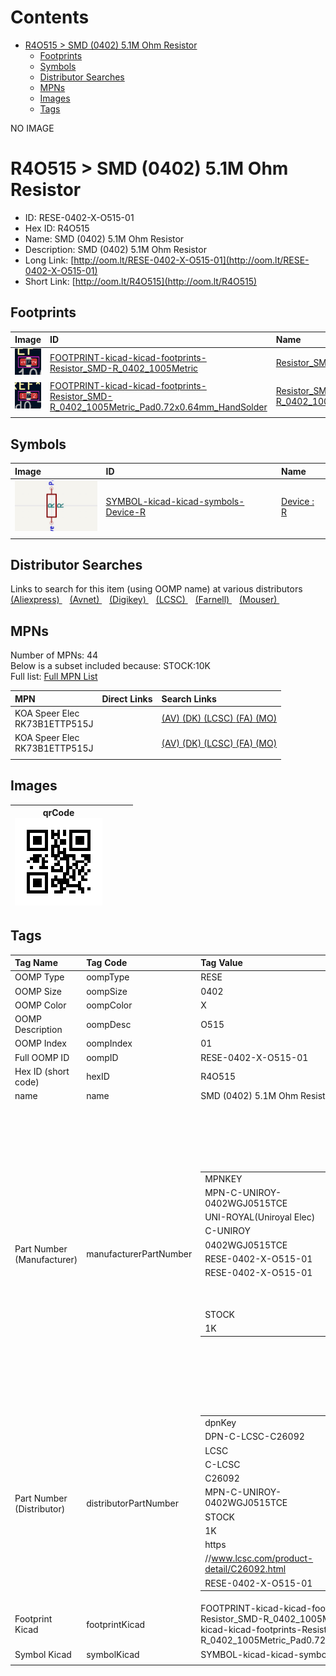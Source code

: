



Contents
========

* [R4O515 > SMD (0402) 5.1M Ohm Resistor](#r4o515--smd-0402-51m-ohm-resistor)
	* [Footprints](#footprints)
	* [Symbols](#symbols)
	* [Distributor Searches](#distributor-searches)
	* [MPNs](#mpns)
	* [Images](#images)
	* [Tags](#tags)
  
NO IMAGE  
# R4O515 > SMD (0402) 5.1M Ohm Resistor

- ID: RESE-0402-X-O515-01
- Hex ID: R4O515
- Name: SMD (0402) 5.1M Ohm Resistor
- Description: SMD (0402) 5.1M Ohm Resistor
- Long Link: [http://oom.lt/RESE-0402-X-O515-01](http://oom.lt/RESE-0402-X-O515-01)
- Short Link: [http://oom.lt/R4O515](http://oom.lt/R4O515)

## Footprints
  

|Image|ID|Name|
| :--- | :--- | :--- |
|[![](https://raw.githubusercontent.com/oomlout/oomlout_OOMP_eda_V2/main/FOOTPRINT/kicad/kicad-footprints/Resistor_SMD/R_0402_1005Metric/image_140.png)](https://github.com/oomlout/oomlout_OOMP_eda_V2/tree/main/FOOTPRINT/kicad/kicad-footprints/Resistor_SMD/R_0402_1005Metric/)|[FOOTPRINT-kicad-kicad-footprints-Resistor_SMD-R_0402_1005Metric](https://github.com/oomlout/oomlout_OOMP_eda_V2/tree/main/FOOTPRINT/kicad/kicad-footprints/Resistor_SMD/R_0402_1005Metric/)|[Resistor_SMD : R_0402_1005Metric](https://github.com/oomlout/oomlout_OOMP_eda_V2/tree/main/FOOTPRINT/kicad/kicad-footprints/Resistor_SMD/R_0402_1005Metric/)|
|[![](https://raw.githubusercontent.com/oomlout/oomlout_OOMP_eda_V2/main/FOOTPRINT/kicad/kicad-footprints/Resistor_SMD/R_0402_1005Metric_Pad0.72x0.64mm_HandSolder/image_140.png)](https://github.com/oomlout/oomlout_OOMP_eda_V2/tree/main/FOOTPRINT/kicad/kicad-footprints/Resistor_SMD/R_0402_1005Metric_Pad0.72x0.64mm_HandSolder/)|[FOOTPRINT-kicad-kicad-footprints-Resistor_SMD-R_0402_1005Metric_Pad0.72x0.64mm_HandSolder](https://github.com/oomlout/oomlout_OOMP_eda_V2/tree/main/FOOTPRINT/kicad/kicad-footprints/Resistor_SMD/R_0402_1005Metric_Pad0.72x0.64mm_HandSolder/)|[Resistor_SMD : R_0402_1005Metric_Pad0.72x0.64mm_HandSolder](https://github.com/oomlout/oomlout_OOMP_eda_V2/tree/main/FOOTPRINT/kicad/kicad-footprints/Resistor_SMD/R_0402_1005Metric_Pad0.72x0.64mm_HandSolder/)|
||||

## Symbols
  

|Image|ID|Name|
| :--- | :--- | :--- |
|[![](https://raw.githubusercontent.com/oomlout/oomlout_OOMP_eda_V2/main/SYMBOL/kicad/kicad-symbols/Device/R/image_140.png)](https://github.com/oomlout/oomlout_OOMP_eda_V2/tree/main/SYMBOL/kicad/kicad-symbols/Device/R/)|[SYMBOL-kicad-kicad-symbols-Device-R](https://github.com/oomlout/oomlout_OOMP_eda_V2/tree/main/SYMBOL/kicad/kicad-symbols/Device/R/)|[Device : R](https://github.com/oomlout/oomlout_OOMP_eda_V2/tree/main/SYMBOL/kicad/kicad-symbols/Device/R/)|
||||

## Distributor Searches
  
Links to search for this item (using OOMP name) at various distributors  
[(Aliexpress) ](https://www.aliexpress.com/wholesale?SearchText=1117SMD+0402+5.1M+Ohm+Resistor)&nbsp;&nbsp;&nbsp;[(Avnet) ](https://www.avnet.com/shop/us/search/SMD+0402+5.1M+Ohm+Resistor)&nbsp;&nbsp;&nbsp;[(Digikey) ](https://www.digikey.co.uk/en/products/result?s=SMD+0402+5.1M+Ohm+Resistor)&nbsp;&nbsp;&nbsp;[(LCSC) ](https://www.lcsc.com/search?q=SMD+0402+5.1M+Ohm+Resistor)&nbsp;&nbsp;&nbsp;[(Farnell) ](https://uk.farnell.com/search?st=SMD+0402+5.1M+Ohm+Resistor)&nbsp;&nbsp;&nbsp;[(Mouser) ](https://www.mouser.com/c/?q=SMD+0402+5.1M+Ohm+Resistor)&nbsp;&nbsp;&nbsp;
## MPNs
  
Number of MPNs: 44<br>Below is a subset included because: STOCK:10K <br>Full list: [Full MPN List](MPNLIST.md)  

|MPN|Direct Links|Search Links|
| :--- | :--- | :--- |
|KOA Speer Elec<br>RK73B1ETTP515J||[(AV) ](https://www.avnet.com/shop/us/search/RK73B1ETTP515J)[(DK) ](https://www.digikey.co.uk/products/en?keywords=RK73B1ETTP515J)[(LCSC) ](https://www.lcsc.com/search?q=RK73B1ETTP515J)[(FA) ](https://uk.farnell.com/search?st=RK73B1ETTP515J)[(MO) ](https://www.mouser.com/c/?q=RK73B1ETTP515J)|
|KOA Speer Elec<br>RK73B1ETTP515J||[(AV) ](https://www.avnet.com/shop/us/search/RK73B1ETTP515J)[(DK) ](https://www.digikey.co.uk/products/en?keywords=RK73B1ETTP515J)[(LCSC) ](https://www.lcsc.com/search?q=RK73B1ETTP515J)[(FA) ](https://uk.farnell.com/search?st=RK73B1ETTP515J)[(MO) ](https://www.mouser.com/c/?q=RK73B1ETTP515J)|
||||

## Images
  

|qrCode<br>[![](https://raw.githubusercontent.com/oomlout/oomlout_OOMP_parts_V2/main/RESE/0402/X/O515/01/qrCode_140.png)](https://github.com/oomlout/oomlout_OOMP_parts_V2/tree/main/RESE/0402/X/O515/01/qrCode.png)||||
| :---: | :---: | :---: | :---: |

## Tags
  

|Tag Name|Tag Code|Tag Value|
| :--- | :--- | :--- |
|OOMP Type|oompType|RESE|
|OOMP Size|oompSize|0402|
|OOMP Color|oompColor|X|
|OOMP Description|oompDesc|O515|
|OOMP Index|oompIndex|01|
|Full OOMP ID|oompID|RESE-0402-X-O515-01|
|Hex ID (short code)|hexID|R4O515|
|name|name|SMD (0402) 5.1M Ohm Resistor|
|Part Number (Manufacturer)|manufacturerPartNumber|<table><tr><td>MPNKEY</td></tr><tr><td> MPN-C-UNIROY-0402WGJ0515TCE</td><td> MANUFACTURER</td></tr><tr><td> UNI-ROYAL(Uniroyal Elec)</td><td> MANUCODE</td></tr><tr><td> C-UNIROY</td><td> MPN</td></tr><tr><td> 0402WGJ0515TCE</td><td> OOMPIDPARTIAL</td></tr><tr><td> RESE-0402-X-O515-01</td><td> OOMPID</td></tr><tr><td> RESE-0402-X-O515-01</td><td> LINK</td></tr><tr><td> </td><td> DESCRIPTION</td></tr><tr><td> </td><td> TAGS</td></tr><tr><td> STOCK</td></tr><tr><td>1K</td></tr></table></td><td> <table><tr><td>MPNKEY</td></tr><tr><td> MPN-C-LIZELE-CR0402JF0515G</td><td> MANUFACTURER</td></tr><tr><td> LIZ Elec</td><td> MANUCODE</td></tr><tr><td> C-LIZELE</td><td> MPN</td></tr><tr><td> CR0402JF0515G</td><td> OOMPIDPARTIAL</td></tr><tr><td> RESE-0402-X-O515-01</td><td> OOMPID</td></tr><tr><td> RESE-0402-X-O515-01</td><td> LINK</td></tr><tr><td> </td><td> DESCRIPTION</td></tr><tr><td> </td><td> TAGS</td></tr><tr><td> </td></tr></table></td><td> <table><tr><td>MPNKEY</td></tr><tr><td> MPN-C-RALEC-RTT02515JTH</td><td> MANUFACTURER</td></tr><tr><td> RALEC</td><td> MANUCODE</td></tr><tr><td> C-RALEC</td><td> MPN</td></tr><tr><td> RTT02515JTH</td><td> OOMPIDPARTIAL</td></tr><tr><td> RESE-0402-X-O515-01</td><td> OOMPID</td></tr><tr><td> RESE-0402-X-O515-01</td><td> LINK</td></tr><tr><td> </td><td> DESCRIPTION</td></tr><tr><td> </td><td> TAGS</td></tr><tr><td> STOCK</td></tr><tr><td>1K</td></tr></table></td><td> <table><tr><td>MPNKEY</td></tr><tr><td> MPN-C-KOASPE-RK73B1ETTP515J</td><td> MANUFACTURER</td></tr><tr><td> KOA Speer Elec</td><td> MANUCODE</td></tr><tr><td> C-KOASPE</td><td> MPN</td></tr><tr><td> RK73B1ETTP515J</td><td> OOMPIDPARTIAL</td></tr><tr><td> RESE-0402-X-O515-01</td><td> OOMPID</td></tr><tr><td> RESE-0402-X-O515-01</td><td> LINK</td></tr><tr><td> </td><td> DESCRIPTION</td></tr><tr><td> </td><td> TAGS</td></tr><tr><td> STOCK</td></tr><tr><td>10K</td></tr></table></td><td> <table><tr><td>MPNKEY</td></tr><tr><td> MPN-C-YAGEO-RC0402JR-075M1L</td><td> MANUFACTURER</td></tr><tr><td> YAGEO</td><td> MANUCODE</td></tr><tr><td> C-YAGEO</td><td> MPN</td></tr><tr><td> RC0402JR-075M1L</td><td> OOMPIDPARTIAL</td></tr><tr><td> RESE-0402-X-O515-01</td><td> OOMPID</td></tr><tr><td> RESE-0402-X-O515-01</td><td> LINK</td></tr><tr><td> </td><td> DESCRIPTION</td></tr><tr><td> </td><td> TAGS</td></tr><tr><td> </td></tr></table></td><td> <table><tr><td>MPNKEY</td></tr><tr><td> MPN-C-YAGEO-RC0402FR-075M1L</td><td> MANUFACTURER</td></tr><tr><td> YAGEO</td><td> MANUCODE</td></tr><tr><td> C-YAGEO</td><td> MPN</td></tr><tr><td> RC0402FR-075M1L</td><td> OOMPIDPARTIAL</td></tr><tr><td> RESE-0402-X-O515-01</td><td> OOMPID</td></tr><tr><td> RESE-0402-X-O515-01</td><td> LINK</td></tr><tr><td> </td><td> DESCRIPTION</td></tr><tr><td> </td><td> TAGS</td></tr><tr><td> </td></tr></table></td><td> <table><tr><td>MPNKEY</td></tr><tr><td> MPN-C-RALEC-RTT025104FTH</td><td> MANUFACTURER</td></tr><tr><td> RALEC</td><td> MANUCODE</td></tr><tr><td> C-RALEC</td><td> MPN</td></tr><tr><td> RTT025104FTH</td><td> OOMPIDPARTIAL</td></tr><tr><td> RESE-0402-X-O515-01</td><td> OOMPID</td></tr><tr><td> RESE-0402-X-O515-01</td><td> LINK</td></tr><tr><td> </td><td> DESCRIPTION</td></tr><tr><td> </td><td> TAGS</td></tr><tr><td> STOCK</td></tr><tr><td>1K</td></tr></table></td><td> <table><tr><td>MPNKEY</td></tr><tr><td> MPN-C-TAITEC-RM04FTN5104</td><td> MANUFACTURER</td></tr><tr><td> TA-I Tech</td><td> MANUCODE</td></tr><tr><td> C-TAITEC</td><td> MPN</td></tr><tr><td> RM04FTN5104</td><td> OOMPIDPARTIAL</td></tr><tr><td> RESE-0402-X-O515-01</td><td> OOMPID</td></tr><tr><td> RESE-0402-X-O515-01</td><td> LINK</td></tr><tr><td> </td><td> DESCRIPTION</td></tr><tr><td> </td><td> TAGS</td></tr><tr><td> STOCK</td></tr><tr><td>1K</td></tr></table></td><td> <table><tr><td>MPNKEY</td></tr><tr><td> MPN-C-YAGEO-AC0402FR-075M1L</td><td> MANUFACTURER</td></tr><tr><td> YAGEO</td><td> MANUCODE</td></tr><tr><td> C-YAGEO</td><td> MPN</td></tr><tr><td> AC0402FR-075M1L</td><td> OOMPIDPARTIAL</td></tr><tr><td> RESE-0402-X-O515-01</td><td> OOMPID</td></tr><tr><td> RESE-0402-X-O515-01</td><td> LINK</td></tr><tr><td> </td><td> DESCRIPTION</td></tr><tr><td> </td><td> TAGS</td></tr><tr><td> STOCK</td></tr><tr><td>1K</td></tr></table></td><td> <table><tr><td>MPNKEY</td></tr><tr><td> MPN-C-YAGEO-AC0402JR-075M1L</td><td> MANUFACTURER</td></tr><tr><td> YAGEO</td><td> MANUCODE</td></tr><tr><td> C-YAGEO</td><td> MPN</td></tr><tr><td> AC0402JR-075M1L</td><td> OOMPIDPARTIAL</td></tr><tr><td> RESE-0402-X-O515-01</td><td> OOMPID</td></tr><tr><td> RESE-0402-X-O515-01</td><td> LINK</td></tr><tr><td> </td><td> DESCRIPTION</td></tr><tr><td> </td><td> TAGS</td></tr><tr><td> STOCK</td></tr><tr><td>1K</td></tr></table></td><td> <table><tr><td>MPNKEY</td></tr><tr><td> MPN-C-TYOHM-RMC04025.1M1%N</td><td> MANUFACTURER</td></tr><tr><td> TyoHM</td><td> MANUCODE</td></tr><tr><td> C-TYOHM</td><td> MPN</td></tr><tr><td> RMC04025.1M1%N</td><td> OOMPIDPARTIAL</td></tr><tr><td> RESE-0402-X-O515-01</td><td> OOMPID</td></tr><tr><td> RESE-0402-X-O515-01</td><td> LINK</td></tr><tr><td> </td><td> DESCRIPTION</td></tr><tr><td> </td><td> TAGS</td></tr><tr><td> STOCK</td></tr><tr><td>1K</td></tr></table></td><td> <table><tr><td>MPNKEY</td></tr><tr><td> MPN-C-UNIROY-0402WGF5104TCE</td><td> MANUFACTURER</td></tr><tr><td> UNI-ROYAL(Uniroyal Elec)</td><td> MANUCODE</td></tr><tr><td> C-UNIROY</td><td> MPN</td></tr><tr><td> 0402WGF5104TCE</td><td> OOMPIDPARTIAL</td></tr><tr><td> RESE-0402-X-O515-01</td><td> OOMPID</td></tr><tr><td> RESE-0402-X-O515-01</td><td> LINK</td></tr><tr><td> </td><td> DESCRIPTION</td></tr><tr><td> </td><td> TAGS</td></tr><tr><td> STOCK</td></tr><tr><td>1K</td></tr></table></td><td> <table><tr><td>MPNKEY</td></tr><tr><td> MPN-C-FHGUAN-RC-02U5104FT</td><td> MANUFACTURER</td></tr><tr><td> FH (Guangdong Fenghua Advanced Tech)</td><td> MANUCODE</td></tr><tr><td> C-FHGUAN</td><td> MPN</td></tr><tr><td> RC-02U5104FT</td><td> OOMPIDPARTIAL</td></tr><tr><td> RESE-0402-X-O515-01</td><td> OOMPID</td></tr><tr><td> RESE-0402-X-O515-01</td><td> LINK</td></tr><tr><td> </td><td> DESCRIPTION</td></tr><tr><td> </td><td> TAGS</td></tr><tr><td> STOCK</td></tr><tr><td>1K</td></tr></table></td><td> <table><tr><td>MPNKEY</td></tr><tr><td> MPN-C-FHGUAN-RC-02U515JT</td><td> MANUFACTURER</td></tr><tr><td> FH (Guangdong Fenghua Advanced Tech)</td><td> MANUCODE</td></tr><tr><td> C-FHGUAN</td><td> MPN</td></tr><tr><td> RC-02U515JT</td><td> OOMPIDPARTIAL</td></tr><tr><td> RESE-0402-X-O515-01</td><td> OOMPID</td></tr><tr><td> RESE-0402-X-O515-01</td><td> LINK</td></tr><tr><td> </td><td> DESCRIPTION</td></tr><tr><td> </td><td> TAGS</td></tr><tr><td> STOCK</td></tr><tr><td>1K</td></tr></table></td><td> <table><tr><td>MPNKEY</td></tr><tr><td> MPN-C-WALSIN-WR04X515JTL</td><td> MANUFACTURER</td></tr><tr><td> Walsin Tech Corp</td><td> MANUCODE</td></tr><tr><td> C-WALSIN</td><td> MPN</td></tr><tr><td> WR04X515JTL</td><td> OOMPIDPARTIAL</td></tr><tr><td> RESE-0402-X-O515-01</td><td> OOMPID</td></tr><tr><td> RESE-0402-X-O515-01</td><td> LINK</td></tr><tr><td> </td><td> DESCRIPTION</td></tr><tr><td> </td><td> TAGS</td></tr><tr><td> STOCK</td></tr><tr><td>1K</td></tr></table></td><td> <table><tr><td>MPNKEY</td></tr><tr><td> MPN-C-WALSIN-WR04W5104FTL</td><td> MANUFACTURER</td></tr><tr><td> Walsin Tech Corp</td><td> MANUCODE</td></tr><tr><td> C-WALSIN</td><td> MPN</td></tr><tr><td> WR04W5104FTL</td><td> OOMPIDPARTIAL</td></tr><tr><td> RESE-0402-X-O515-01</td><td> OOMPID</td></tr><tr><td> RESE-0402-X-O515-01</td><td> LINK</td></tr><tr><td> </td><td> DESCRIPTION</td></tr><tr><td> </td><td> TAGS</td></tr><tr><td> </td></tr></table></td><td> <table><tr><td>MPNKEY</td></tr><tr><td> MPN-C-PANASO-ERJ2GEJ515X</td><td> MANUFACTURER</td></tr><tr><td> PANASONIC</td><td> MANUCODE</td></tr><tr><td> C-PANASO</td><td> MPN</td></tr><tr><td> ERJ2GEJ515X</td><td> OOMPIDPARTIAL</td></tr><tr><td> RESE-0402-X-O515-01</td><td> OOMPID</td></tr><tr><td> RESE-0402-X-O515-01</td><td> LINK</td></tr><tr><td> </td><td> DESCRIPTION</td></tr><tr><td> </td><td> TAGS</td></tr><tr><td> STOCK</td></tr><tr><td>1K</td></tr></table></td><td> <table><tr><td>MPNKEY</td></tr><tr><td> MPN-C-VISHAY-CRCW04025M10FKED</td><td> MANUFACTURER</td></tr><tr><td> Vishay Intertech</td><td> MANUCODE</td></tr><tr><td> C-VISHAY</td><td> MPN</td></tr><tr><td> CRCW04025M10FKED</td><td> OOMPIDPARTIAL</td></tr><tr><td> RESE-0402-X-O515-01</td><td> OOMPID</td></tr><tr><td> RESE-0402-X-O515-01</td><td> LINK</td></tr><tr><td> </td><td> DESCRIPTION</td></tr><tr><td> </td><td> TAGS</td></tr><tr><td> </td></tr></table></td><td> <table><tr><td>MPNKEY</td></tr><tr><td> MPN-C-VISHAY-CRCW04025M10JNED</td><td> MANUFACTURER</td></tr><tr><td> Vishay Intertech</td><td> MANUCODE</td></tr><tr><td> C-VISHAY</td><td> MPN</td></tr><tr><td> CRCW04025M10JNED</td><td> OOMPIDPARTIAL</td></tr><tr><td> RESE-0402-X-O515-01</td><td> OOMPID</td></tr><tr><td> RESE-0402-X-O515-01</td><td> LINK</td></tr><tr><td> </td><td> DESCRIPTION</td></tr><tr><td> </td><td> TAGS</td></tr><tr><td> </td></tr></table></td><td> <table><tr><td>MPNKEY</td></tr><tr><td> MPN-C-BOURNS-CR0402-JW-515GLF</td><td> MANUFACTURER</td></tr><tr><td> BOURNS</td><td> MANUCODE</td></tr><tr><td> C-BOURNS</td><td> MPN</td></tr><tr><td> CR0402-JW-515GLF</td><td> OOMPIDPARTIAL</td></tr><tr><td> RESE-0402-X-O515-01</td><td> OOMPID</td></tr><tr><td> RESE-0402-X-O515-01</td><td> LINK</td></tr><tr><td> </td><td> DESCRIPTION</td></tr><tr><td> </td><td> TAGS</td></tr><tr><td> </td></tr></table></td><td> <table><tr><td>MPNKEY</td></tr><tr><td> MPN-C-YAGEO-AA0402JR-075M1L</td><td> MANUFACTURER</td></tr><tr><td> YAGEO</td><td> MANUCODE</td></tr><tr><td> C-YAGEO</td><td> MPN</td></tr><tr><td> AA0402JR-075M1L</td><td> OOMPIDPARTIAL</td></tr><tr><td> RESE-0402-X-O515-01</td><td> OOMPID</td></tr><tr><td> RESE-0402-X-O515-01</td><td> LINK</td></tr><tr><td> </td><td> DESCRIPTION</td></tr><tr><td> </td><td> TAGS</td></tr><tr><td> </td></tr></table></td><td> <table><tr><td>MPNKEY</td></tr><tr><td> MPN-C-YAGEO-AA0402FR-075M1L</td><td> MANUFACTURER</td></tr><tr><td> YAGEO</td><td> MANUCODE</td></tr><tr><td> C-YAGEO</td><td> MPN</td></tr><tr><td> AA0402FR-075M1L</td><td> OOMPIDPARTIAL</td></tr><tr><td> RESE-0402-X-O515-01</td><td> OOMPID</td></tr><tr><td> RESE-0402-X-O515-01</td><td> LINK</td></tr><tr><td> </td><td> DESCRIPTION</td></tr><tr><td> </td><td> TAGS</td></tr><tr><td> </td></tr></table></td><td> <table><tr><td>MPNKEY</td></tr><tr><td> MPN-C-UNIROY-0402WGJ0515TCE</td><td> MANUFACTURER</td></tr><tr><td> UNI-ROYAL(Uniroyal Elec)</td><td> MANUCODE</td></tr><tr><td> C-UNIROY</td><td> MPN</td></tr><tr><td> 0402WGJ0515TCE</td><td> OOMPIDPARTIAL</td></tr><tr><td> RESE-0402-X-O515-01</td><td> OOMPID</td></tr><tr><td> RESE-0402-X-O515-01</td><td> LINK</td></tr><tr><td> </td><td> DESCRIPTION</td></tr><tr><td> </td><td> TAGS</td></tr><tr><td> STOCK</td></tr><tr><td>1K</td></tr></table></td><td> <table><tr><td>MPNKEY</td></tr><tr><td> MPN-C-LIZELE-CR0402JF0515G</td><td> MANUFACTURER</td></tr><tr><td> LIZ Elec</td><td> MANUCODE</td></tr><tr><td> C-LIZELE</td><td> MPN</td></tr><tr><td> CR0402JF0515G</td><td> OOMPIDPARTIAL</td></tr><tr><td> RESE-0402-X-O515-01</td><td> OOMPID</td></tr><tr><td> RESE-0402-X-O515-01</td><td> LINK</td></tr><tr><td> </td><td> DESCRIPTION</td></tr><tr><td> </td><td> TAGS</td></tr><tr><td> </td></tr></table></td><td> <table><tr><td>MPNKEY</td></tr><tr><td> MPN-C-RALEC-RTT02515JTH</td><td> MANUFACTURER</td></tr><tr><td> RALEC</td><td> MANUCODE</td></tr><tr><td> C-RALEC</td><td> MPN</td></tr><tr><td> RTT02515JTH</td><td> OOMPIDPARTIAL</td></tr><tr><td> RESE-0402-X-O515-01</td><td> OOMPID</td></tr><tr><td> RESE-0402-X-O515-01</td><td> LINK</td></tr><tr><td> </td><td> DESCRIPTION</td></tr><tr><td> </td><td> TAGS</td></tr><tr><td> STOCK</td></tr><tr><td>1K</td></tr></table></td><td> <table><tr><td>MPNKEY</td></tr><tr><td> MPN-C-KOASPE-RK73B1ETTP515J</td><td> MANUFACTURER</td></tr><tr><td> KOA Speer Elec</td><td> MANUCODE</td></tr><tr><td> C-KOASPE</td><td> MPN</td></tr><tr><td> RK73B1ETTP515J</td><td> OOMPIDPARTIAL</td></tr><tr><td> RESE-0402-X-O515-01</td><td> OOMPID</td></tr><tr><td> RESE-0402-X-O515-01</td><td> LINK</td></tr><tr><td> </td><td> DESCRIPTION</td></tr><tr><td> </td><td> TAGS</td></tr><tr><td> STOCK</td></tr><tr><td>10K</td></tr></table></td><td> <table><tr><td>MPNKEY</td></tr><tr><td> MPN-C-YAGEO-RC0402JR-075M1L</td><td> MANUFACTURER</td></tr><tr><td> YAGEO</td><td> MANUCODE</td></tr><tr><td> C-YAGEO</td><td> MPN</td></tr><tr><td> RC0402JR-075M1L</td><td> OOMPIDPARTIAL</td></tr><tr><td> RESE-0402-X-O515-01</td><td> OOMPID</td></tr><tr><td> RESE-0402-X-O515-01</td><td> LINK</td></tr><tr><td> </td><td> DESCRIPTION</td></tr><tr><td> </td><td> TAGS</td></tr><tr><td> </td></tr></table></td><td> <table><tr><td>MPNKEY</td></tr><tr><td> MPN-C-YAGEO-RC0402FR-075M1L</td><td> MANUFACTURER</td></tr><tr><td> YAGEO</td><td> MANUCODE</td></tr><tr><td> C-YAGEO</td><td> MPN</td></tr><tr><td> RC0402FR-075M1L</td><td> OOMPIDPARTIAL</td></tr><tr><td> RESE-0402-X-O515-01</td><td> OOMPID</td></tr><tr><td> RESE-0402-X-O515-01</td><td> LINK</td></tr><tr><td> </td><td> DESCRIPTION</td></tr><tr><td> </td><td> TAGS</td></tr><tr><td> </td></tr></table></td><td> <table><tr><td>MPNKEY</td></tr><tr><td> MPN-C-RALEC-RTT025104FTH</td><td> MANUFACTURER</td></tr><tr><td> RALEC</td><td> MANUCODE</td></tr><tr><td> C-RALEC</td><td> MPN</td></tr><tr><td> RTT025104FTH</td><td> OOMPIDPARTIAL</td></tr><tr><td> RESE-0402-X-O515-01</td><td> OOMPID</td></tr><tr><td> RESE-0402-X-O515-01</td><td> LINK</td></tr><tr><td> </td><td> DESCRIPTION</td></tr><tr><td> </td><td> TAGS</td></tr><tr><td> STOCK</td></tr><tr><td>1K</td></tr></table></td><td> <table><tr><td>MPNKEY</td></tr><tr><td> MPN-C-TAITEC-RM04FTN5104</td><td> MANUFACTURER</td></tr><tr><td> TA-I Tech</td><td> MANUCODE</td></tr><tr><td> C-TAITEC</td><td> MPN</td></tr><tr><td> RM04FTN5104</td><td> OOMPIDPARTIAL</td></tr><tr><td> RESE-0402-X-O515-01</td><td> OOMPID</td></tr><tr><td> RESE-0402-X-O515-01</td><td> LINK</td></tr><tr><td> </td><td> DESCRIPTION</td></tr><tr><td> </td><td> TAGS</td></tr><tr><td> STOCK</td></tr><tr><td>1K</td></tr></table></td><td> <table><tr><td>MPNKEY</td></tr><tr><td> MPN-C-YAGEO-AC0402FR-075M1L</td><td> MANUFACTURER</td></tr><tr><td> YAGEO</td><td> MANUCODE</td></tr><tr><td> C-YAGEO</td><td> MPN</td></tr><tr><td> AC0402FR-075M1L</td><td> OOMPIDPARTIAL</td></tr><tr><td> RESE-0402-X-O515-01</td><td> OOMPID</td></tr><tr><td> RESE-0402-X-O515-01</td><td> LINK</td></tr><tr><td> </td><td> DESCRIPTION</td></tr><tr><td> </td><td> TAGS</td></tr><tr><td> STOCK</td></tr><tr><td>1K</td></tr></table></td><td> <table><tr><td>MPNKEY</td></tr><tr><td> MPN-C-YAGEO-AC0402JR-075M1L</td><td> MANUFACTURER</td></tr><tr><td> YAGEO</td><td> MANUCODE</td></tr><tr><td> C-YAGEO</td><td> MPN</td></tr><tr><td> AC0402JR-075M1L</td><td> OOMPIDPARTIAL</td></tr><tr><td> RESE-0402-X-O515-01</td><td> OOMPID</td></tr><tr><td> RESE-0402-X-O515-01</td><td> LINK</td></tr><tr><td> </td><td> DESCRIPTION</td></tr><tr><td> </td><td> TAGS</td></tr><tr><td> STOCK</td></tr><tr><td>1K</td></tr></table></td><td> <table><tr><td>MPNKEY</td></tr><tr><td> MPN-C-TYOHM-RMC04025.1M1%N</td><td> MANUFACTURER</td></tr><tr><td> TyoHM</td><td> MANUCODE</td></tr><tr><td> C-TYOHM</td><td> MPN</td></tr><tr><td> RMC04025.1M1%N</td><td> OOMPIDPARTIAL</td></tr><tr><td> RESE-0402-X-O515-01</td><td> OOMPID</td></tr><tr><td> RESE-0402-X-O515-01</td><td> LINK</td></tr><tr><td> </td><td> DESCRIPTION</td></tr><tr><td> </td><td> TAGS</td></tr><tr><td> STOCK</td></tr><tr><td>1K</td></tr></table></td><td> <table><tr><td>MPNKEY</td></tr><tr><td> MPN-C-UNIROY-0402WGF5104TCE</td><td> MANUFACTURER</td></tr><tr><td> UNI-ROYAL(Uniroyal Elec)</td><td> MANUCODE</td></tr><tr><td> C-UNIROY</td><td> MPN</td></tr><tr><td> 0402WGF5104TCE</td><td> OOMPIDPARTIAL</td></tr><tr><td> RESE-0402-X-O515-01</td><td> OOMPID</td></tr><tr><td> RESE-0402-X-O515-01</td><td> LINK</td></tr><tr><td> </td><td> DESCRIPTION</td></tr><tr><td> </td><td> TAGS</td></tr><tr><td> STOCK</td></tr><tr><td>1K</td></tr></table></td><td> <table><tr><td>MPNKEY</td></tr><tr><td> MPN-C-FHGUAN-RC-02U5104FT</td><td> MANUFACTURER</td></tr><tr><td> FH (Guangdong Fenghua Advanced Tech)</td><td> MANUCODE</td></tr><tr><td> C-FHGUAN</td><td> MPN</td></tr><tr><td> RC-02U5104FT</td><td> OOMPIDPARTIAL</td></tr><tr><td> RESE-0402-X-O515-01</td><td> OOMPID</td></tr><tr><td> RESE-0402-X-O515-01</td><td> LINK</td></tr><tr><td> </td><td> DESCRIPTION</td></tr><tr><td> </td><td> TAGS</td></tr><tr><td> STOCK</td></tr><tr><td>1K</td></tr></table></td><td> <table><tr><td>MPNKEY</td></tr><tr><td> MPN-C-FHGUAN-RC-02U515JT</td><td> MANUFACTURER</td></tr><tr><td> FH (Guangdong Fenghua Advanced Tech)</td><td> MANUCODE</td></tr><tr><td> C-FHGUAN</td><td> MPN</td></tr><tr><td> RC-02U515JT</td><td> OOMPIDPARTIAL</td></tr><tr><td> RESE-0402-X-O515-01</td><td> OOMPID</td></tr><tr><td> RESE-0402-X-O515-01</td><td> LINK</td></tr><tr><td> </td><td> DESCRIPTION</td></tr><tr><td> </td><td> TAGS</td></tr><tr><td> STOCK</td></tr><tr><td>1K</td></tr></table></td><td> <table><tr><td>MPNKEY</td></tr><tr><td> MPN-C-WALSIN-WR04X515JTL</td><td> MANUFACTURER</td></tr><tr><td> Walsin Tech Corp</td><td> MANUCODE</td></tr><tr><td> C-WALSIN</td><td> MPN</td></tr><tr><td> WR04X515JTL</td><td> OOMPIDPARTIAL</td></tr><tr><td> RESE-0402-X-O515-01</td><td> OOMPID</td></tr><tr><td> RESE-0402-X-O515-01</td><td> LINK</td></tr><tr><td> </td><td> DESCRIPTION</td></tr><tr><td> </td><td> TAGS</td></tr><tr><td> STOCK</td></tr><tr><td>1K</td></tr></table></td><td> <table><tr><td>MPNKEY</td></tr><tr><td> MPN-C-WALSIN-WR04W5104FTL</td><td> MANUFACTURER</td></tr><tr><td> Walsin Tech Corp</td><td> MANUCODE</td></tr><tr><td> C-WALSIN</td><td> MPN</td></tr><tr><td> WR04W5104FTL</td><td> OOMPIDPARTIAL</td></tr><tr><td> RESE-0402-X-O515-01</td><td> OOMPID</td></tr><tr><td> RESE-0402-X-O515-01</td><td> LINK</td></tr><tr><td> </td><td> DESCRIPTION</td></tr><tr><td> </td><td> TAGS</td></tr><tr><td> </td></tr></table></td><td> <table><tr><td>MPNKEY</td></tr><tr><td> MPN-C-PANASO-ERJ2GEJ515X</td><td> MANUFACTURER</td></tr><tr><td> PANASONIC</td><td> MANUCODE</td></tr><tr><td> C-PANASO</td><td> MPN</td></tr><tr><td> ERJ2GEJ515X</td><td> OOMPIDPARTIAL</td></tr><tr><td> RESE-0402-X-O515-01</td><td> OOMPID</td></tr><tr><td> RESE-0402-X-O515-01</td><td> LINK</td></tr><tr><td> </td><td> DESCRIPTION</td></tr><tr><td> </td><td> TAGS</td></tr><tr><td> STOCK</td></tr><tr><td>1K</td></tr></table></td><td> <table><tr><td>MPNKEY</td></tr><tr><td> MPN-C-VISHAY-CRCW04025M10FKED</td><td> MANUFACTURER</td></tr><tr><td> Vishay Intertech</td><td> MANUCODE</td></tr><tr><td> C-VISHAY</td><td> MPN</td></tr><tr><td> CRCW04025M10FKED</td><td> OOMPIDPARTIAL</td></tr><tr><td> RESE-0402-X-O515-01</td><td> OOMPID</td></tr><tr><td> RESE-0402-X-O515-01</td><td> LINK</td></tr><tr><td> </td><td> DESCRIPTION</td></tr><tr><td> </td><td> TAGS</td></tr><tr><td> </td></tr></table></td><td> <table><tr><td>MPNKEY</td></tr><tr><td> MPN-C-VISHAY-CRCW04025M10JNED</td><td> MANUFACTURER</td></tr><tr><td> Vishay Intertech</td><td> MANUCODE</td></tr><tr><td> C-VISHAY</td><td> MPN</td></tr><tr><td> CRCW04025M10JNED</td><td> OOMPIDPARTIAL</td></tr><tr><td> RESE-0402-X-O515-01</td><td> OOMPID</td></tr><tr><td> RESE-0402-X-O515-01</td><td> LINK</td></tr><tr><td> </td><td> DESCRIPTION</td></tr><tr><td> </td><td> TAGS</td></tr><tr><td> </td></tr></table></td><td> <table><tr><td>MPNKEY</td></tr><tr><td> MPN-C-BOURNS-CR0402-JW-515GLF</td><td> MANUFACTURER</td></tr><tr><td> BOURNS</td><td> MANUCODE</td></tr><tr><td> C-BOURNS</td><td> MPN</td></tr><tr><td> CR0402-JW-515GLF</td><td> OOMPIDPARTIAL</td></tr><tr><td> RESE-0402-X-O515-01</td><td> OOMPID</td></tr><tr><td> RESE-0402-X-O515-01</td><td> LINK</td></tr><tr><td> </td><td> DESCRIPTION</td></tr><tr><td> </td><td> TAGS</td></tr><tr><td> </td></tr></table></td><td> <table><tr><td>MPNKEY</td></tr><tr><td> MPN-C-YAGEO-AA0402JR-075M1L</td><td> MANUFACTURER</td></tr><tr><td> YAGEO</td><td> MANUCODE</td></tr><tr><td> C-YAGEO</td><td> MPN</td></tr><tr><td> AA0402JR-075M1L</td><td> OOMPIDPARTIAL</td></tr><tr><td> RESE-0402-X-O515-01</td><td> OOMPID</td></tr><tr><td> RESE-0402-X-O515-01</td><td> LINK</td></tr><tr><td> </td><td> DESCRIPTION</td></tr><tr><td> </td><td> TAGS</td></tr><tr><td> </td></tr></table></td><td> <table><tr><td>MPNKEY</td></tr><tr><td> MPN-C-YAGEO-AA0402FR-075M1L</td><td> MANUFACTURER</td></tr><tr><td> YAGEO</td><td> MANUCODE</td></tr><tr><td> C-YAGEO</td><td> MPN</td></tr><tr><td> AA0402FR-075M1L</td><td> OOMPIDPARTIAL</td></tr><tr><td> RESE-0402-X-O515-01</td><td> OOMPID</td></tr><tr><td> RESE-0402-X-O515-01</td><td> LINK</td></tr><tr><td> </td><td> DESCRIPTION</td></tr><tr><td> </td><td> TAGS</td></tr><tr><td> </td></tr></table>|
|Part Number (Distributor)|distributorPartNumber|<table><tr><td>dpnKey</td></tr><tr><td> DPN-C-LCSC-C26092</td><td> DISTRIBUTOR</td></tr><tr><td> LCSC</td><td> DISTRCODE</td></tr><tr><td> C-LCSC</td><td> DPN</td></tr><tr><td> C26092</td><td> MPN</td></tr><tr><td> MPN-C-UNIROY-0402WGJ0515TCE</td><td> TAGS</td></tr><tr><td> STOCK</td></tr><tr><td>1K</td><td> LINK</td></tr><tr><td> https</td></tr><tr><td>//www.lcsc.com/product-detail/C26092.html</td><td> OOMPID</td></tr><tr><td> RESE-0402-X-O515-01</td></tr></table></td><td> <table><tr><td>dpnKey</td></tr><tr><td> DPN-C-LCSC-C100668</td><td> DISTRIBUTOR</td></tr><tr><td> LCSC</td><td> DISTRCODE</td></tr><tr><td> C-LCSC</td><td> DPN</td></tr><tr><td> C100668</td><td> MPN</td></tr><tr><td> MPN-C-LIZELE-CR0402JF0515G</td><td> TAGS</td></tr><tr><td> </td><td> LINK</td></tr><tr><td> https</td></tr><tr><td>//www.lcsc.com/product-detail/C100668.html</td><td> OOMPID</td></tr><tr><td> RESE-0402-X-O515-01</td></tr></table></td><td> <table><tr><td>dpnKey</td></tr><tr><td> DPN-C-LCSC-C103089</td><td> DISTRIBUTOR</td></tr><tr><td> LCSC</td><td> DISTRCODE</td></tr><tr><td> C-LCSC</td><td> DPN</td></tr><tr><td> C103089</td><td> MPN</td></tr><tr><td> MPN-C-RALEC-RTT02515JTH</td><td> TAGS</td></tr><tr><td> STOCK</td></tr><tr><td>1K</td><td> LINK</td></tr><tr><td> https</td></tr><tr><td>//www.lcsc.com/product-detail/C103089.html</td><td> OOMPID</td></tr><tr><td> RESE-0402-X-O515-01</td></tr></table></td><td> <table><tr><td>dpnKey</td></tr><tr><td> DPN-C-LCSC-C131599</td><td> DISTRIBUTOR</td></tr><tr><td> LCSC</td><td> DISTRCODE</td></tr><tr><td> C-LCSC</td><td> DPN</td></tr><tr><td> C131599</td><td> MPN</td></tr><tr><td> MPN-C-KOASPE-RK73B1ETTP515J</td><td> TAGS</td></tr><tr><td> STOCK</td></tr><tr><td>10K</td><td> LINK</td></tr><tr><td> https</td></tr><tr><td>//www.lcsc.com/product-detail/C131599.html</td><td> OOMPID</td></tr><tr><td> RESE-0402-X-O515-01</td></tr></table></td><td> <table><tr><td>dpnKey</td></tr><tr><td> DPN-C-LCSC-C137855</td><td> DISTRIBUTOR</td></tr><tr><td> LCSC</td><td> DISTRCODE</td></tr><tr><td> C-LCSC</td><td> DPN</td></tr><tr><td> C137855</td><td> MPN</td></tr><tr><td> MPN-C-YAGEO-RC0402JR-075M1L</td><td> TAGS</td></tr><tr><td> </td><td> LINK</td></tr><tr><td> https</td></tr><tr><td>//www.lcsc.com/product-detail/C137855.html</td><td> OOMPID</td></tr><tr><td> RESE-0402-X-O515-01</td></tr></table></td><td> <table><tr><td>dpnKey</td></tr><tr><td> DPN-C-LCSC-C137956</td><td> DISTRIBUTOR</td></tr><tr><td> LCSC</td><td> DISTRCODE</td></tr><tr><td> C-LCSC</td><td> DPN</td></tr><tr><td> C137956</td><td> MPN</td></tr><tr><td> MPN-C-YAGEO-RC0402FR-075M1L</td><td> TAGS</td></tr><tr><td> </td><td> LINK</td></tr><tr><td> https</td></tr><tr><td>//www.lcsc.com/product-detail/C137956.html</td><td> OOMPID</td></tr><tr><td> RESE-0402-X-O515-01</td></tr></table></td><td> <table><tr><td>dpnKey</td></tr><tr><td> DPN-C-LCSC-C159018</td><td> DISTRIBUTOR</td></tr><tr><td> LCSC</td><td> DISTRCODE</td></tr><tr><td> C-LCSC</td><td> DPN</td></tr><tr><td> C159018</td><td> MPN</td></tr><tr><td> MPN-C-RALEC-RTT025104FTH</td><td> TAGS</td></tr><tr><td> STOCK</td></tr><tr><td>1K</td><td> LINK</td></tr><tr><td> https</td></tr><tr><td>//www.lcsc.com/product-detail/C159018.html</td><td> OOMPID</td></tr><tr><td> RESE-0402-X-O515-01</td></tr></table></td><td> <table><tr><td>dpnKey</td></tr><tr><td> DPN-C-LCSC-C187995</td><td> DISTRIBUTOR</td></tr><tr><td> LCSC</td><td> DISTRCODE</td></tr><tr><td> C-LCSC</td><td> DPN</td></tr><tr><td> C187995</td><td> MPN</td></tr><tr><td> MPN-C-TAITEC-RM04FTN5104</td><td> TAGS</td></tr><tr><td> STOCK</td></tr><tr><td>1K</td><td> LINK</td></tr><tr><td> https</td></tr><tr><td>//www.lcsc.com/product-detail/C187995.html</td><td> OOMPID</td></tr><tr><td> RESE-0402-X-O515-01</td></tr></table></td><td> <table><tr><td>dpnKey</td></tr><tr><td> DPN-C-LCSC-C227161</td><td> DISTRIBUTOR</td></tr><tr><td> LCSC</td><td> DISTRCODE</td></tr><tr><td> C-LCSC</td><td> DPN</td></tr><tr><td> C227161</td><td> MPN</td></tr><tr><td> MPN-C-YAGEO-AC0402FR-075M1L</td><td> TAGS</td></tr><tr><td> STOCK</td></tr><tr><td>1K</td><td> LINK</td></tr><tr><td> https</td></tr><tr><td>//www.lcsc.com/product-detail/C227161.html</td><td> OOMPID</td></tr><tr><td> RESE-0402-X-O515-01</td></tr></table></td><td> <table><tr><td>dpnKey</td></tr><tr><td> DPN-C-LCSC-C227398</td><td> DISTRIBUTOR</td></tr><tr><td> LCSC</td><td> DISTRCODE</td></tr><tr><td> C-LCSC</td><td> DPN</td></tr><tr><td> C227398</td><td> MPN</td></tr><tr><td> MPN-C-YAGEO-AC0402JR-075M1L</td><td> TAGS</td></tr><tr><td> STOCK</td></tr><tr><td>1K</td><td> LINK</td></tr><tr><td> https</td></tr><tr><td>//www.lcsc.com/product-detail/C227398.html</td><td> OOMPID</td></tr><tr><td> RESE-0402-X-O515-01</td></tr></table></td><td> <table><tr><td>dpnKey</td></tr><tr><td> DPN-C-LCSC-C269650</td><td> DISTRIBUTOR</td></tr><tr><td> LCSC</td><td> DISTRCODE</td></tr><tr><td> C-LCSC</td><td> DPN</td></tr><tr><td> C269650</td><td> MPN</td></tr><tr><td> MPN-C-TYOHM-RMC04025.1M1%N</td><td> TAGS</td></tr><tr><td> STOCK</td></tr><tr><td>1K</td><td> LINK</td></tr><tr><td> https</td></tr><tr><td>//www.lcsc.com/product-detail/C269650.html</td><td> OOMPID</td></tr><tr><td> RESE-0402-X-O515-01</td></tr></table></td><td> <table><tr><td>dpnKey</td></tr><tr><td> DPN-C-LCSC-C270595</td><td> DISTRIBUTOR</td></tr><tr><td> LCSC</td><td> DISTRCODE</td></tr><tr><td> C-LCSC</td><td> DPN</td></tr><tr><td> C270595</td><td> MPN</td></tr><tr><td> MPN-C-UNIROY-0402WGF5104TCE</td><td> TAGS</td></tr><tr><td> STOCK</td></tr><tr><td>1K</td><td> LINK</td></tr><tr><td> https</td></tr><tr><td>//www.lcsc.com/product-detail/C270595.html</td><td> OOMPID</td></tr><tr><td> RESE-0402-X-O515-01</td></tr></table></td><td> <table><tr><td>dpnKey</td></tr><tr><td> DPN-C-LCSC-C321206</td><td> DISTRIBUTOR</td></tr><tr><td> LCSC</td><td> DISTRCODE</td></tr><tr><td> C-LCSC</td><td> DPN</td></tr><tr><td> C321206</td><td> MPN</td></tr><tr><td> MPN-C-FHGUAN-RC-02U5104FT</td><td> TAGS</td></tr><tr><td> STOCK</td></tr><tr><td>1K</td><td> LINK</td></tr><tr><td> https</td></tr><tr><td>//www.lcsc.com/product-detail/C321206.html</td><td> OOMPID</td></tr><tr><td> RESE-0402-X-O515-01</td></tr></table></td><td> <table><tr><td>dpnKey</td></tr><tr><td> DPN-C-LCSC-C321208</td><td> DISTRIBUTOR</td></tr><tr><td> LCSC</td><td> DISTRCODE</td></tr><tr><td> C-LCSC</td><td> DPN</td></tr><tr><td> C321208</td><td> MPN</td></tr><tr><td> MPN-C-FHGUAN-RC-02U515JT</td><td> TAGS</td></tr><tr><td> STOCK</td></tr><tr><td>1K</td><td> LINK</td></tr><tr><td> https</td></tr><tr><td>//www.lcsc.com/product-detail/C321208.html</td><td> OOMPID</td></tr><tr><td> RESE-0402-X-O515-01</td></tr></table></td><td> <table><tr><td>dpnKey</td></tr><tr><td> DPN-C-LCSC-C368437</td><td> DISTRIBUTOR</td></tr><tr><td> LCSC</td><td> DISTRCODE</td></tr><tr><td> C-LCSC</td><td> DPN</td></tr><tr><td> C368437</td><td> MPN</td></tr><tr><td> MPN-C-WALSIN-WR04X515JTL</td><td> TAGS</td></tr><tr><td> STOCK</td></tr><tr><td>1K</td><td> LINK</td></tr><tr><td> https</td></tr><tr><td>//www.lcsc.com/product-detail/C368437.html</td><td> OOMPID</td></tr><tr><td> RESE-0402-X-O515-01</td></tr></table></td><td> <table><tr><td>dpnKey</td></tr><tr><td> DPN-C-LCSC-C396141</td><td> DISTRIBUTOR</td></tr><tr><td> LCSC</td><td> DISTRCODE</td></tr><tr><td> C-LCSC</td><td> DPN</td></tr><tr><td> C396141</td><td> MPN</td></tr><tr><td> MPN-C-WALSIN-WR04W5104FTL</td><td> TAGS</td></tr><tr><td> </td><td> LINK</td></tr><tr><td> https</td></tr><tr><td>//www.lcsc.com/product-detail/C396141.html</td><td> OOMPID</td></tr><tr><td> RESE-0402-X-O515-01</td></tr></table></td><td> <table><tr><td>dpnKey</td></tr><tr><td> DPN-C-LCSC-C413040</td><td> DISTRIBUTOR</td></tr><tr><td> LCSC</td><td> DISTRCODE</td></tr><tr><td> C-LCSC</td><td> DPN</td></tr><tr><td> C413040</td><td> MPN</td></tr><tr><td> MPN-C-PANASO-ERJ2GEJ515X</td><td> TAGS</td></tr><tr><td> STOCK</td></tr><tr><td>1K</td><td> LINK</td></tr><tr><td> https</td></tr><tr><td>//www.lcsc.com/product-detail/C413040.html</td><td> OOMPID</td></tr><tr><td> RESE-0402-X-O515-01</td></tr></table></td><td> <table><tr><td>dpnKey</td></tr><tr><td> DPN-C-LCSC-C482214</td><td> DISTRIBUTOR</td></tr><tr><td> LCSC</td><td> DISTRCODE</td></tr><tr><td> C-LCSC</td><td> DPN</td></tr><tr><td> C482214</td><td> MPN</td></tr><tr><td> MPN-C-VISHAY-CRCW04025M10FKED</td><td> TAGS</td></tr><tr><td> </td><td> LINK</td></tr><tr><td> https</td></tr><tr><td>//www.lcsc.com/product-detail/C482214.html</td><td> OOMPID</td></tr><tr><td> RESE-0402-X-O515-01</td></tr></table></td><td> <table><tr><td>dpnKey</td></tr><tr><td> DPN-C-LCSC-C482291</td><td> DISTRIBUTOR</td></tr><tr><td> LCSC</td><td> DISTRCODE</td></tr><tr><td> C-LCSC</td><td> DPN</td></tr><tr><td> C482291</td><td> MPN</td></tr><tr><td> MPN-C-VISHAY-CRCW04025M10JNED</td><td> TAGS</td></tr><tr><td> </td><td> LINK</td></tr><tr><td> https</td></tr><tr><td>//www.lcsc.com/product-detail/C482291.html</td><td> OOMPID</td></tr><tr><td> RESE-0402-X-O515-01</td></tr></table></td><td> <table><tr><td>dpnKey</td></tr><tr><td> DPN-C-LCSC-C2085431</td><td> DISTRIBUTOR</td></tr><tr><td> LCSC</td><td> DISTRCODE</td></tr><tr><td> C-LCSC</td><td> DPN</td></tr><tr><td> C2085431</td><td> MPN</td></tr><tr><td> MPN-C-BOURNS-CR0402-JW-515GLF</td><td> TAGS</td></tr><tr><td> </td><td> LINK</td></tr><tr><td> https</td></tr><tr><td>//www.lcsc.com/product-detail/C2085431.html</td><td> OOMPID</td></tr><tr><td> RESE-0402-X-O515-01</td></tr></table></td><td> <table><tr><td>dpnKey</td></tr><tr><td> DPN-C-LCSC-C2095955</td><td> DISTRIBUTOR</td></tr><tr><td> LCSC</td><td> DISTRCODE</td></tr><tr><td> C-LCSC</td><td> DPN</td></tr><tr><td> C2095955</td><td> MPN</td></tr><tr><td> MPN-C-YAGEO-AA0402JR-075M1L</td><td> TAGS</td></tr><tr><td> </td><td> LINK</td></tr><tr><td> https</td></tr><tr><td>//www.lcsc.com/product-detail/C2095955.html</td><td> OOMPID</td></tr><tr><td> RESE-0402-X-O515-01</td></tr></table></td><td> <table><tr><td>dpnKey</td></tr><tr><td> DPN-C-LCSC-C2097102</td><td> DISTRIBUTOR</td></tr><tr><td> LCSC</td><td> DISTRCODE</td></tr><tr><td> C-LCSC</td><td> DPN</td></tr><tr><td> C2097102</td><td> MPN</td></tr><tr><td> MPN-C-YAGEO-AA0402FR-075M1L</td><td> TAGS</td></tr><tr><td> </td><td> LINK</td></tr><tr><td> https</td></tr><tr><td>//www.lcsc.com/product-detail/C2097102.html</td><td> OOMPID</td></tr><tr><td> RESE-0402-X-O515-01</td></tr></table>|
|Footprint Kicad|footprintKicad|FOOTPRINT-kicad-kicad-footprints-Resistor_SMD-R_0402_1005Metric, FOOTPRINT-kicad-kicad-footprints-Resistor_SMD-R_0402_1005Metric_Pad0.72x0.64mm_HandSolder|
|Symbol Kicad|symbolKicad|SYMBOL-kicad-kicad-symbols-Device-R|
||||
